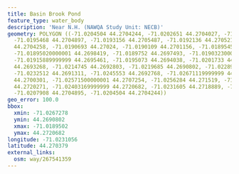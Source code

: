 ```yaml
---
title: Basin Brook Pond
feature_type: water_body
description: 'Near N.H. (NAWQA Study Unit: NECB)'
geometry: POLYGON ((-71.0204504 44.2704244, -71.0202651 44.2704027, -71.0199437 44.2704052,
  -71.0195468 44.2704897, -71.0193156 44.2705487, -71.0192136 44.2705218, -71.01915459999999
  44.2704258, -71.0190693 44.27024, -71.0190109 44.2701156, -71.01895450000001 44.26994,
  -71.01895020000001 44.2698419, -71.0189752 44.2697493, -71.01903230000001 44.2696266,
  -71.01915889999999 44.2695461, -71.0195073 44.2694038, -71.0201733 44.2693425, -71.0204928
  44.2693268, -71.0214745 44.2692803, -71.0219685 44.2690802, -71.02289279999999 44.2692486,
  -71.0232512 44.2691311, -71.0245553 44.2692768, -71.02671119999999 44.2699145, -71.0267278
  44.2700301, -71.02571500000001 44.2707254, -71.0256284 44.271519, -71.02530489999999
  44.2720271, -71.02403169999999 44.2720682, -71.0231605 44.2718889, -71.0218028 44.2710161,
  -71.0207908 44.2704895, -71.0204504 44.2704244))
geo_error: 100.0
bbox:
  xmin: -71.0267278
  ymin: 44.2690802
  xmax: -71.0189502
  ymax: 44.2720682
longitude: -71.0231056
latitude: 44.270379
external_links:
  osm: way/267541359
---
```

